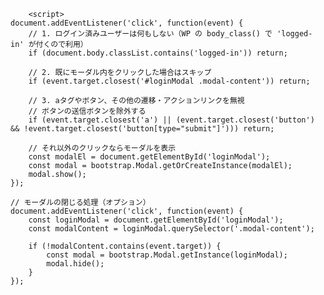         <script>
    document.addEventListener('click', function(event) {
        // 1. ログイン済みユーザーは何もしない（WP の body_class() で 'logged-in' が付くので利用）
        if (document.body.classList.contains('logged-in')) return;

        // 2. 既にモーダル内をクリックした場合はスキップ
        if (event.target.closest('#loginModal .modal-content')) return;

        // 3. aタグやボタン、その他の遷移・アクションリンクを無視
        // ボタンの送信ボタンを除外する
        if (event.target.closest('a') || (event.target.closest('button') && !event.target.closest('button[type="submit"]'))) return;

        // それ以外のクリックならモーダルを表示
        const modalEl = document.getElementById('loginModal');
        const modal = bootstrap.Modal.getOrCreateInstance(modalEl);
        modal.show();
    });

    // モーダルの閉じる処理（オプション）
    document.addEventListener('click', function(event) {
        const loginModal = document.getElementById('loginModal');
        const modalContent = loginModal.querySelector('.modal-content');
        
        if (!modalContent.contains(event.target)) {
            const modal = bootstrap.Modal.getInstance(loginModal);
            modal.hide();
        }
    });
</script>